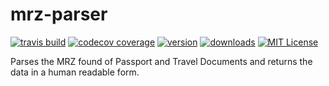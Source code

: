 # mrz-parser

[![travis build](https://img.shields.io/travis/newtondev/mrz-parser.svg?style=flat-square)](https://travis-ci.org/newtondev/mrz-parser)
[![codecov coverage](https://img.shields.io/codecov/c/github/newtondev/mrz-parser.svg?style=flat-square)](https://codecov.io/github/newtondev/mrz-parser)
[![version](https://img.shields.io/npm/v/newtondev-mrz-parser.svg?style=flat-square)](http://npm.im/newtondev-mrz-parser)
[![downloads](https://img.shields.io/npm/dm/newtondev-mrz-parser.svg?style=flat-square)](http://npm-stat.com/charts.html?package=newtondev-mrz-parser)
[![MIT License](https://img.shields.io/npm/l/newtondev-mrz-parser.svg?style=flat-square)](https://opensource.org/licenses/MIT)

Parses the MRZ found of Passport and Travel Documents and returns the data in a human readable form.
